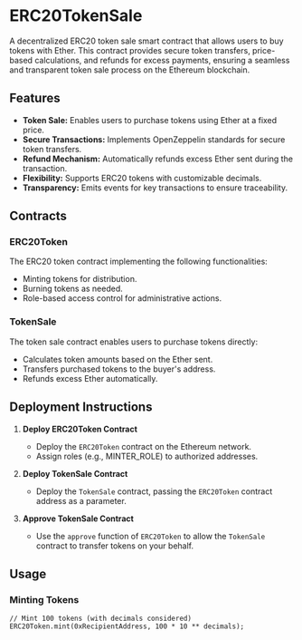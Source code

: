 # ERC20TokenSale

A decentralized ERC20 token sale smart contract that allows users to buy tokens with Ether. This contract provides secure token transfers, price-based calculations, and refunds for excess payments, ensuring a seamless and transparent token sale process on the Ethereum blockchain.

## Features

- **Token Sale:** Enables users to purchase tokens using Ether at a fixed price.
- **Secure Transactions:** Implements OpenZeppelin standards for secure token transfers.
- **Refund Mechanism:** Automatically refunds excess Ether sent during the transaction.
- **Flexibility:** Supports ERC20 tokens with customizable decimals.
- **Transparency:** Emits events for key transactions to ensure traceability.

## Contracts

### ERC20Token
The ERC20 token contract implementing the following functionalities:
- Minting tokens for distribution.
- Burning tokens as needed.
- Role-based access control for administrative actions.

### TokenSale
The token sale contract enables users to purchase tokens directly:
- Calculates token amounts based on the Ether sent.
- Transfers purchased tokens to the buyer's address.
- Refunds excess Ether automatically.

## Deployment Instructions

1. **Deploy ERC20Token Contract**
   - Deploy the `ERC20Token` contract on the Ethereum network.
   - Assign roles (e.g., MINTER_ROLE) to authorized addresses.

2. **Deploy TokenSale Contract**
   - Deploy the `TokenSale` contract, passing the `ERC20Token` contract address as a parameter.

3. **Approve TokenSale Contract**
   - Use the `approve` function of `ERC20Token` to allow the `TokenSale` contract to transfer tokens on your behalf.

## Usage

### Minting Tokens
```solidity
// Mint 100 tokens (with decimals considered)
ERC20Token.mint(0xRecipientAddress, 100 * 10 ** decimals);
